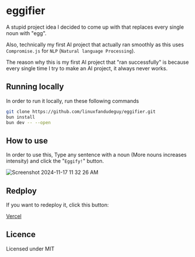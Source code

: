 # eggifier

 A stupid project idea I decided to come up with that replaces every single noun with "egg".

Also, technically my first AI project that actually ran smoothly as this uses `Compromise.js` for `NLP` (`Natural language Processing`).

The reason why this is my first AI project that "ran successfully" is because every single time I try to make an AI project, it always never works.


## Running locally

 In order to run it locally, run these following commands

```bash
git clone https://github.com/linuxfandudeguy/eggifier.git
bun install
bun dev -- --open
```
## How to use

In order to use this, Type any sentence with a noun (More nouns increases intensity) and click the "`Eggify!`" button.

![Screenshot 2024-11-17 11 32 26 AM](https://github.com/user-attachments/assets/95393838-43f6-4a61-811a-ed6ae7b69d1d)


## Redploy

If you want to redeploy it, click this button:

[Vercel](https://vercel.com/new/git/external?repository-url=https://github.com/linuxfandudeguy/eggifier)

## Licence

Licensed under MIT
